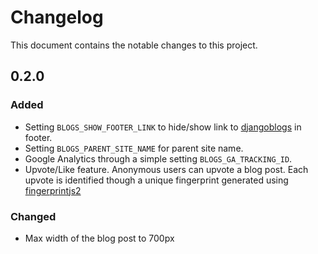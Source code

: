 # Changelog

This document contains the notable changes to this project.

## 0.2.0

### Added

- Setting `BLOGS_SHOW_FOOTER_LINK` to hide/show link to [djangoblogs](https://github.com/arjunsinghy96/djangoblogs) in footer.
- Setting `BLOGS_PARENT_SITE_NAME` for parent site name.
- Google Analytics through a simple setting `BLOGS_GA_TRACKING_ID`.
- Upvote/Like feature. Anonymous users can upvote a blog post. Each upvote is identified though a unique fingerprint generated using [fingerprintjs2](http://valve.github.io/fingerprintjs2/)

### Changed

- Max width of the blog post to 700px